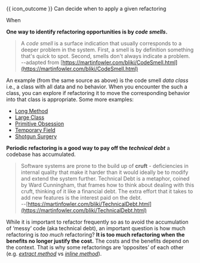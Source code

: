 <span id="prereqs"></span>

<span id="outcomes">{{ icon_outcome }} Can decide when to apply a given refactoring</span>

<span id="title">When</span>

<div id="body">

**One way to identify refactoring opportunities is by _code smells_.**

> A _code smell_ is a surface indication that usually corresponds to a deeper problem in the system.
> First, a smell is by definition something that's quick to spot. Second, smells don't always indicate a problem.<br>
> --adapted from [https://martinfowler.com/bliki/CodeSmell.html](https://martinfowler.com/bliki/CodeSmell.html)

An example (from the same source as above) is the code smell _data class_ i.e., a class with all data and no behavior. When you encounter the such a class, you can explore if refactoring it to move the corresponding behavior into that class is appropriate. Some more examples:
* [Long Method](https://refactoring.guru/smells/long-method)
* [Large Class](https://refactoring.guru/smells/large-class)
* [Primitive Obsession](https://refactoring.guru/smells/primitive-obsession)
* [Temporary Field](https://refactoring.guru/smells/temporary-field)
* [Shotgun Surgery](https://refactoring.guru/smells/shotgun-surgery)

**Periodic refactoring is a good way to pay off the _technical debt_** a codebase has accumulated.

> Software systems are prone to the build up of **cruft** - deficiencies in internal quality that make it harder than it would ideally be to modify and extend the system further. Technical Debt is a metaphor, coined by Ward Cunningham, that frames how to think about dealing with this cruft, thinking of it like a financial debt. The extra effort that it takes to add new features is the interest paid on the debt.<br>
> --[https://martinfowler.com/bliki/TechnicalDebt.html](https://martinfowler.com/bliki/TechnicalDebt.html)

While it is important to refactor frequently so as to avoid the accumulation of ‘messy’ code (aka technical debt), an important question is how much refactoring is _too much_ refactoring? **It is too much refactoring when the benefits no longer justify the cost.** The costs and the benefits depend on the context. That is why some refactorings are ‘opposites’ of each other (e.g. [_extract method_](https://refactoring.com/catalog/extractMethod.html) vs [_inline method_](https://refactoring.com/catalog/inlineMethod.html)).

</div>

<div id="extras">

<include src="resourcesPanel.md" boilerplate/><include src="exercisesPanel.md" boilerplate/>
</div>
